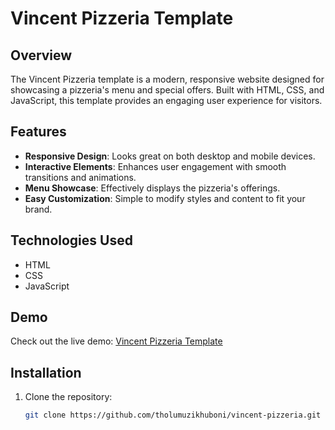 # Vincent Pizzeria Template

## Overview
The Vincent Pizzeria template is a modern, responsive website designed for showcasing a pizzeria's menu and special offers. Built with HTML, CSS, and JavaScript, this template provides an engaging user experience for visitors.

## Features
- **Responsive Design**: Looks great on both desktop and mobile devices.
- **Interactive Elements**: Enhances user engagement with smooth transitions and animations.
- **Menu Showcase**: Effectively displays the pizzeria's offerings.
- **Easy Customization**: Simple to modify styles and content to fit your brand.

## Technologies Used
- HTML
- CSS
- JavaScript

## Demo
Check out the live demo: [Vincent Pizzeria Template](https://vincent-pizzeria.tholumuzi.co.za/)

## Installation
1. Clone the repository:
   ```bash
   git clone https://github.com/tholumuzikhuboni/vincent-pizzeria.git
